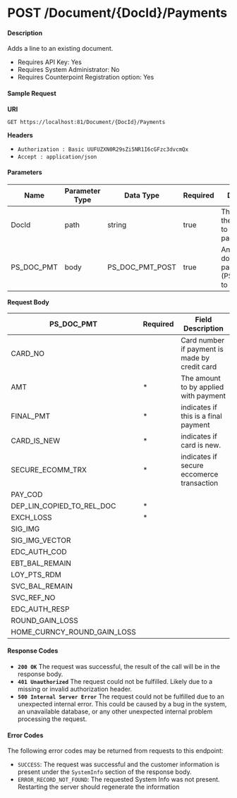 
# POST /Document/{DocId}/Payments

#### Description
Adds a line to an existing document.

- Requires API Key: Yes
- Requires System Administrator: No
- Requires Counterpoint Registration option: Yes

#### Sample Request

**URI**

`GET https://localhost:81/Document/{DocId}/Payments`

**Headers**
- `Authorization : Basic UUFUZXN0R29sZi5NR1I6cGFzc3dvcmQx`
- `Accept : application/json`

#### Parameters
Name | Parameter Type | Data Type | Required | Description
---- | -------------- | --------- | -------- | -----------
DocId | path | string | true | The DOC_ID of the document to add a payment to.
PS_DOC_PMT | body | PS_DOC_PMT_POST | true | An array of document payments (PS_DOC_PMT) to add.

**Request Body**

PS_DOC_PMT | Required | Field Description
--------------- | -------- | -----------------
CARD_NO | | Card number if payment is made by credit card
AMT | * | The amount to by applied with payment
FINAL_PMT | * | indicates if this is a final payment
CARD_IS_NEW | * | indicates if card is new.
SECURE_ECOMM_TRX | * | indicates if secure eccomerce transaction
PAY_COD | |
DEP_LIN_COPIED_TO_REL_DOC | * | 
EXCH_LOSS | * |
SIG_IMG | |
SIG_IMG_VECTOR | |
EDC_AUTH_COD | |
EBT_BAL_REMAIN | |
LOY_PTS_RDM | |
SVC_BAL_REMAIN | |
SVC_REF_NO | |
EDC_AUTH_RESP  | |
ROUND_GAIN_LOSS | |
HOME_CURNCY_ROUND_GAIN_LOSS | |
   

#### Response Codes
- **<code>200 OK</code>** The request was successful, the result of the call will be in the response body.
- **<code>401 Unauthorized</code>** The request could not be fulfilled. Likely due to a missing or invalid authorization header.
- **<code>500 Internal Server Error</code>** The request could not be fulfilled due to an unexpected internal error. This could be caused by a bug in the system, an unavailable database, or any other unexpected internal problem processing the request.
 
#### Error Codes
The following error codes may be returned from requests to this endpoint:
- `SUCCESS`: The request was successful and the customer information is present under the `SystemInfo` section of the response body.
- `ERROR_RECORD_NOT_FOUND`: The requested System Info was not present. Restarting the server should regenerate the information

